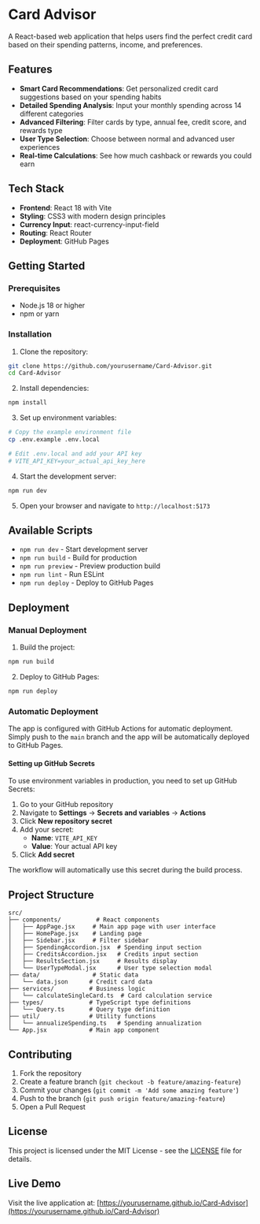 # Card Advisor

A React-based web application that helps users find the perfect credit card based on their spending patterns, income, and preferences.

## Features

- **Smart Card Recommendations**: Get personalized credit card suggestions based on your spending habits
- **Detailed Spending Analysis**: Input your monthly spending across 14 different categories
- **Advanced Filtering**: Filter cards by type, annual fee, credit score, and rewards type
- **User Type Selection**: Choose between normal and advanced user experiences
- **Real-time Calculations**: See how much cashback or rewards you could earn

## Tech Stack

- **Frontend**: React 18 with Vite
- **Styling**: CSS3 with modern design principles
- **Currency Input**: react-currency-input-field
- **Routing**: React Router
- **Deployment**: GitHub Pages

## Getting Started

### Prerequisites

- Node.js 18 or higher
- npm or yarn

### Installation

1. Clone the repository:
```bash
git clone https://github.com/yourusername/Card-Advisor.git
cd Card-Advisor
```

2. Install dependencies:
```bash
npm install
```

3. Set up environment variables:
```bash
# Copy the example environment file
cp .env.example .env.local

# Edit .env.local and add your API key
# VITE_API_KEY=your_actual_api_key_here
```

4. Start the development server:
```bash
npm run dev
```

5. Open your browser and navigate to `http://localhost:5173`

## Available Scripts

- `npm run dev` - Start development server
- `npm run build` - Build for production
- `npm run preview` - Preview production build
- `npm run lint` - Run ESLint
- `npm run deploy` - Deploy to GitHub Pages

## Deployment

### Manual Deployment

1. Build the project:
```bash
npm run build
```

2. Deploy to GitHub Pages:
```bash
npm run deploy
```

### Automatic Deployment

The app is configured with GitHub Actions for automatic deployment. Simply push to the `main` branch and the app will be automatically deployed to GitHub Pages.

#### Setting up GitHub Secrets

To use environment variables in production, you need to set up GitHub Secrets:

1. Go to your GitHub repository
2. Navigate to **Settings** → **Secrets and variables** → **Actions**
3. Click **New repository secret**
4. Add your secret:
   - **Name**: `VITE_API_KEY`
   - **Value**: Your actual API key
5. Click **Add secret**

The workflow will automatically use this secret during the build process.

## Project Structure

```
src/
├── components/          # React components
│   ├── AppPage.jsx     # Main app page with user interface
│   ├── HomePage.jsx    # Landing page
│   ├── Sidebar.jsx     # Filter sidebar
│   ├── SpendingAccordion.jsx  # Spending input section
│   ├── CreditsAccordion.jsx   # Credits input section
│   ├── ResultsSection.jsx     # Results display
│   └── UserTypeModal.jsx      # User type selection modal
├── data/               # Static data
│   └── data.json      # Credit card data
├── services/          # Business logic
│   └── calculateSingleCard.ts  # Card calculation service
├── types/             # TypeScript type definitions
│   └── Query.ts       # Query type definition
├── util/              # Utility functions
│   └── annualizeSpending.ts   # Spending annualization
└── App.jsx            # Main app component
```

## Contributing

1. Fork the repository
2. Create a feature branch (`git checkout -b feature/amazing-feature`)
3. Commit your changes (`git commit -m 'Add some amazing feature'`)
4. Push to the branch (`git push origin feature/amazing-feature`)
5. Open a Pull Request

## License

This project is licensed under the MIT License - see the [LICENSE](LICENSE) file for details.

## Live Demo

Visit the live application at: [https://yourusername.github.io/Card-Advisor](https://yourusername.github.io/Card-Advisor)
